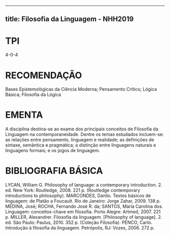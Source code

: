 
---
title: Filosofia da Linguagem - NHH2019 
---

# TPI

4-0-4

# RECOMENDAÇÃO

Bases Epistemológicas da Ciência Moderna; Pensamento Crítico; Lógica Básica; Filosofia da Lógica

# EMENTA

A disciplina destina-se ao exame dos principais conceitos de Filosofia da Linguagem na contemporaneidade. Dentre os temas estudados incluem-se: as relações entre pensamento, linguagem e realidade; as definições de sintaxe, semântica e pragmática; a distinção entre linguagens naturais e linguagens formais; e os jogos de linguagem.

# BIBLIOGRAFIA BÁSICA

LYCAN, William G. Philosophy of language: a contemporary introduction. 2. ed. New York: Routledge, 2008. 221 p. (Routledge contemporary introductions to philosophy).
MARCONDES, Danilo. Textos básicos de linguagem: de Platão a Foucault. Rio de Janeiro: Jorge Zahar, 2009. 138 p.
MEDINA, José; ROCHA, Fernando José R. da; SANTOS, Maria Carolina dos. Linguagem: conceitos-chave em filosofia. Porto Alegre: Artmed, 2007. 221 p.
MILLER, Alexandrer. Filosofia da linguagem. [Philosophy of language]. 2. ed. São Paulo: Paulus, 2010. 352 p. (Coleção Filosofia).
PENCO, Carlo. Introdução à filosofia da linguagem. Petrópolis, RJ: Vozes, 2006. 272 p.
        